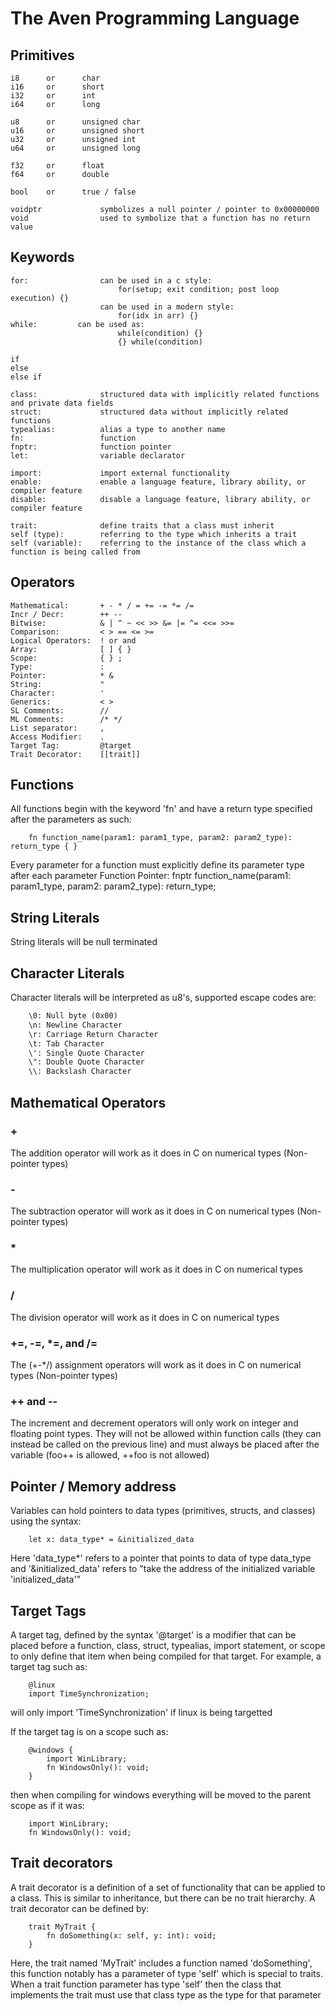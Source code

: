 # The Aven Programming Language
## Primitives

```
i8      or      char
i16     or      short
i32     or      int
i64     or      long

u8      or      unsigned char
u16     or      unsigned short
u32     or      unsigned int
u64     or      unsigned long

f32     or      float
f64     or      double

bool    or      true / false

voidptr             symbolizes a null pointer / pointer to 0x00000000
void                used to symbolize that a function has no return value
```

## Keywords

```
for:                can be used in a c style:
                        for(setup; exit condition; post loop execution) {}
                    can be used in a modern style:
                        for(idx in arr) {}
while:         can be used as:
                        while(condition) {}
                        {} while(condition)

if
else
else if

class:              structured data with implicitly related functions and private data fields
struct:             structured data without implicitly related functions
typealias:          alias a type to another name
fn:                 function
fnptr:              function pointer
let:                variable declarator

import:             import external functionality
enable:             enable a language feature, library ability, or compiler feature
disable:            disable a language feature, library ability, or compiler feature

trait:              define traits that a class must inherit
self (type):        referring to the type which inherits a trait
self (variable):    referring to the instance of the class which a function is being called from
```

## Operators

```
Mathematical:       + - * / = += -= *= /=
Incr / Decr:        ++ --
Bitwise:            & | ^ ~ << >> &= |= ^= <<= >>=
Comparison:         < > == <= >=
Logical Operators:  ! or and
Array:              [ ] { }
Scope:              { } ;
Type:               :
Pointer:            * &
String:             "
Character:          '
Generics:           < >
SL Comments:        //
ML Comments:        /* */
List separator:     ,
Access Modifier:    .
Target Tag:         @target
Trait Decorator:    [[trait]]
```

## Functions

All functions begin with the keyword 'fn' and have a return type specified after the parameters as such:
```avn
    fn function_name(param1: param1_type, param2: param2_type): return_type { }
```
Every parameter for a function must explicitly define its parameter type after each parameter
Function Pointer:   fnptr function_name(param1: param1_type, param2: param2_type): return_type;

## String Literals

String literals will be null terminated

## Character Literals

Character literals will be interpreted as u8's, supported escape codes are:

```txt
    \0: Null byte (0x00)
    \n: Newline Character
    \r: Carriage Return Character
    \t: Tab Character
    \': Single Quote Character
    \": Double Quote Character
    \\: Backslash Character
```

## Mathematical Operators
### +
The addition operator will work as it does in C on numerical types (Non-pointer types)

### -
The subtraction operator will work as it does in C on numerical types (Non-pointer types)

### *
The multiplication operator will work as it does in C on numerical types

### /
The division operator will work as it does in C on numerical types

### +=, -=, *=, and /=
The (+-*/) assignment operators will work as it does in C on numerical types (Non-pointer types)

### ++ and --
The increment and decrement operators will only work on integer and floating point types.
They will not be allowed within function calls (they can instead be called on the previous line)
and must always be placed after the variable (foo++ is allowed, ++foo is not allowed)

## Pointer / Memory address
Variables can hold pointers to data types (primitives, structs, and classes) using the syntax:
```avn
    let x: data_type* = &initialized_data
```
Here 'data_type*' refers to a pointer that points to data of type data_type and '&initialized_data'
refers to "take the address of the initialized variable 'initialized_data'"

## Target Tags
A target tag, defined by the syntax '@target' is a modifier that can be placed before a function, class,
struct, typealias, import statement, or scope to only define that item when being compiled for that target.
For example, a target tag such as:
```avn
    @linux
    import TimeSynchronization;
```
will only import 'TimeSynchronization' if linux is being targetted

If the target tag is on a scope such as:
```avn
    @windows {
        import WinLibrary;
        fn WindowsOnly(): void;
    }
```
then when compiling for windows everything will be moved to the parent scope as if it was:
```avn
    import WinLibrary;
    fn WindowsOnly(): void;
```

## Trait decorators
A trait decorator is a definition of a set of functionality that can be applied to a class. This is
similar to inheritance, but there can be no trait hierarchy. A trait decorator can be defined by:
```avn
    trait MyTrait {
        fn doSomething(x: self, y: int): void;
    }
```
Here, the trait named 'MyTrait' includes a function named 'doSomething', this function notably has a parameter
of type 'self' which is special to traits. When a trait function parameter has type 'self' then the class that
implements the trait must use that class type as the type for that parameter
